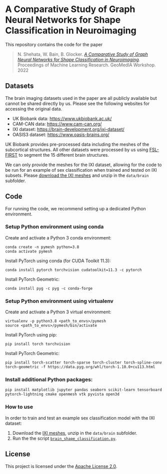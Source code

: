 # A Comparative Study of Graph Neural Networks for Shape Classification in Neuroimaging

This repository contains the code for the paper
> N. Shehata, W. Bain, B. Glocker. [_A Comparative Study of Graph Neural Networks for Shape Classification in Neuroimaging_](https://openreview.net/forum?id=HdCrxrSXZZ-). Proceedings of Machine Learning Research. GeoMedIA Workshop. 2022

## Datasets

The brain imaging datasets used in the paper are all publicly available but cannot be shared directly by us. Please see the following websites for accessing the original data.

- UK Biobank data: https://www.ukbiobank.ac.uk/
- CAM-CAN data: https://www.cam-can.org/
- IXI dataset: https://brain-development.org/ixi-dataset/
- OASIS3 dataset: https://www.oasis-brains.org/

UK Biobank provides pre-processed data including the meshes of the subcortical structures. All other datasets were processed by us using [FSL-FIRST](https://fsl.fmrib.ox.ac.uk/fsl/fslwiki/FIRST/UserGuide) to segment the 15 different brain structures.

We can only provide the meshes for the IXI dataset, allowing for the code to be run for an example of sex classification when trained and tested on IXI subsets. Please [download the IXI meshes](https://) and unzip in the `data/brain` subfolder.

## Code

For running the code, we recommend setting up a dedicated Python environment.

### Setup Python environment using conda

Create and activate a Python 3 conda environment:

   ```shell
   conda create -n pymesh python=3.8
   conda activate pymesh
   ```
   
Install PyTorch using conda (for CUDA Toolkit 11.3):
   
   ```shell
   conda install pytorch torchvision cudatoolkit=11.3 -c pytorch
   ```

Install PyTorch Geometric:
   
   ```shell
   conda install pyg -c pyg -c conda-forge
   ```

### Setup Python environment using virtualenv

Create and activate a Python 3 virtual environment:

   ```shell
   virtualenv -p python3.8 <path_to_envs>/pymesh
   source <path_to_envs>/pymesh/bin/activate
   ```
   
Install PyTorch using pip:
   
   ```shell
   pip install torch torchvision
   ```

Install PyTorch Geometric:
   
   ```shell
   pip install torch-scatter torch-sparse torch-cluster torch-spline-conv torch-geometric -f https://data.pyg.org/whl/torch-1.10.0+cu113.html
   ```

### Install additional Python packages:
   
   ```shell
   pip install matplotlib jupyter pandas seaborn scikit-learn tensorboard pytorch-lightning cmake openmesh vtk pyvista open3d
   ```

### How to use

In order to train and test an example sex classification model with the IXI dataset:

1. Download the [IXI meshes](https://), unzip in the `data/brain` subfolder.
2. Run the the script [`brain_shape_classification.py`](brain_shape_classification.py).

## License
This project is licensed under the [Apache License 2.0](LICENSE).
